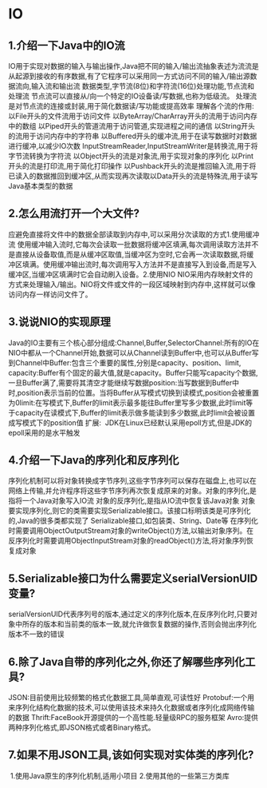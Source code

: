 # IO

## 1.介绍一下Java中的IO流

IO用于实现对数据的输入与输出操作,Java把不同的输入/输出流抽象表述为流
​流是从起源到接收的有序数据,有了它程序可以采用同一方式访问不同的输入/输出源
​数据流向,输入流和输出流
​数据类型,字节流(8位)和字符流(16位)
​处理功能,节点流和处理流
节点流可以直接从/向一个特定的IO设备读/写数据,也称为低级流。
处理流是对节点流的连接或封装,用于简化数据读/写功能或提高效率
理解各个流的作用:
​        以File开头的文件流用于访问文件
​        以ByteArray/CharArray开头的流用于访问内存中的数组
​        以Piped开头的管道流用于访问管道,实现进程之间的通信
​        以String开头的流用于访问内存中的字符串
​        以Buffered开头的缓冲流,用于在读写数据时对数据进行缓冲,以减少IO次数
​        InputStreamReader,InputStreamWriter是转换流,用于将字节流转换为字符流
​        以Object开头的流是对象流,用于实现对象的序列化
​        以Print开头的流是打印流,用于简化打印操作
​        以Pushback开头的流是推回输入流,用于将已读入的数据推回到缓冲区,从而实现再次读取
​        以Data开头的流是特殊流,用于读写Java基本类型的数据



## 2.怎么用流打开一个大文件?

应避免直接将文件中的数据全部读取到内存中,可以采用分次读取的方式
​1.使用缓冲流
​        使用缓冲输入流时,它每次会读取一批数据将缓冲区填满,每次调用读取方法并不是直接从设备取值,而是从缓冲区取值,当缓冲区为空时,它会再一次读取数据,将缓冲区填满。使用缓冲输出流时,每次调用写入方法并不是直接写入到设备,而是写入缓冲区,当缓冲区填满时它会自动刷入设备。
​2.使用NIO
​        NIO采用内存映射文件的方式来处理输入/输出。NIO将文件或文件的一段区域映射到内存中,这样就可以像访问内存一样访问文件了。



## 3.说说NIO的实现原理

Java的IO主要有三个核心部分组成:Channel,Buffer,Selector
​Channel:所有的IO在NIO中都从一个Channel开始,数据可以从Channel读到Buffer中,也可以从Buffer写到Channel中
​Buffer:包含三个重要的属性,分别是capacity、position、limit,
        ​capacity:Buffer有个固定的最大值,就是capacity。Buffer只能写capacity个数据,一旦Buffer满了,需要将其清空才能继续写数据
​        position:当写数据到Buffer中时,position表示当前的位置。当将Buffer从写模式切换到读模式,position会被重置为0
​        limit:在写模式下,Buffer的limit表示最多能往Buffer里写多少数据,此时limit等于capacity
​        在读模式下,Buffer的limit表示做多能读到多少数据,此时limit会被设置成写模式下的position值
扩展:
​        JDK在Linux已经默认采用epoll方式,但是JDK的epoll采用的是水平触发
​    

## 4.介绍一下Java的序列化和反序列化

​        序列化机制可以将对象转换成字节序列,这些字节序列可以保存在磁盘上,也可以在网络上传输,并允许程序将这些字节序列再次恢复成原来的对象。
​        对象的序列化,是指将一个Java对象写入IO流
​        对象的反序列化,是指从IO流中恢复该Java对象
​        对象要实现序列化,则它的类需要实现Serializable接口。该接口标明该类是可序列化的,Java的很多类都实现了 Serializable接口,如包装类、String、Date等
​        在序列化时需要调用ObjectOutputStream对象的writeObject()方法,以输出对象序列。
​        在反序列化时需要调用ObjectInputStream对象的readObject()方法,将对象序列恢复成对象



## 5.Serializable接口为什么需要定义serialVersionUID变量?

​        serialVersionUID代表序列号的版本,通过定义的序列化版本,在反序列化时,只要对象中所存的版本和当前类的版本一致,就允许做恢复数据的操作,否则会抛出序列化版本不一致的错误



## 6.除了Java自带的序列化之外,你还了解哪些序列化工具?

JSON:目前使用比较频繁的格式化数据工具,简单直观,可读性好
Protobuf:一个用来序列化结构化数据的技术,可以使用该技术来持久化数据或者序列化成网络传输的数据
Thrift:FaceBook开源提供的一个高性能.轻量级RPC的服务框架
Avro:提供两种序列化格式,即JSON格式或者Binary格式。



## 7.如果不用JSON工具,该如何实现对实体类的序列化?

​     1.使用Java原生的序列化机制,适用小项目
​     2.使用其他的一些第三方类库		  